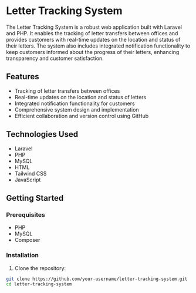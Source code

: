 # Letter Tracking System

The Letter Tracking System is a robust web application built with Laravel and PHP. It enables the tracking of letter transfers between offices and provides customers with real-time updates on the location and status of their letters. The system also includes integrated notification functionality to keep customers informed about the progress of their letters, enhancing transparency and customer satisfaction.

## Features

- Tracking of letter transfers between offices
- Real-time updates on the location and status of letters
- Integrated notification functionality for customers
- Comprehensive system design and implementation
- Efficient collaboration and version control using GitHub

## Technologies Used

- Laravel
- PHP
- MySQL
- HTML
- Tailwind CSS
- JavaScript

## Getting Started

### Prerequisites

- PHP 
- MySQL 
- Composer 

### Installation

1. Clone the repository:

```bash
git clone https://github.com/your-username/letter-tracking-system.git
cd letter-tracking-system
